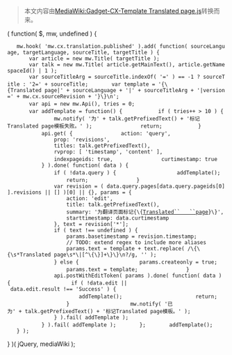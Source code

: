 > 本文内容由[MediaWiki:Gadget-CX-Template Translated page.js](https://zh.wikipedia.org/wiki/MediaWiki:Gadget-CX-Template_Translated_page.js)转换而来。


( function( $, mw, undefined ) {

`   mw.hook( 'mw.cx.translation.published' ).add( function( sourceLanguage, targetLanguage, sourceTitle, targetTitle ) {`
`       var article = new mw.Title( targetTitle );`
`       var talk = new mw.Title( article.getMainText(), article.getNamespaceId() | 1 );`
`       var sourceTitleArg = sourceTitle.indexOf( '=' ) == -1 ? sourceTitle : '2=' + sourceTitle;`
`       var template = '{\{Translated page|' + sourceLanguage + '|' + sourceTitleArg + '|version=' + mw.cx.sourceRevision + '}\}\n';`
`       var api = new mw.Api(), tries = 0;`
`       `
`       var addTemplate = function() {`
`           if ( tries++ > 10 ) {`
`               mw.notify( '为' + talk.getPrefixedText() + '标记Translated page模板失败。' );`
`               return;`
`           }`
`           api.get( {`
`               action: 'query',`
`               prop: 'revisions',`
`               titles: talk.getPrefixedText(),`
`               rvprop: [ 'timestamp', 'content' ],`
`               indexpageids: true,`
`               curtimestamp: true`
`           } ).done( function( data ) {`
`               if ( !data.query ) {`
`                   addTemplate();`
`                   return;`
`               }`
`               var revision = ( data.query.pages[data.query.pageids[0]].revisions || [] )[0] || {}, params = {`
`                   action: 'edit',`
`                   title: talk.getPrefixedText(),`
`                   summary: '为翻译页面标记{\{`[`Translated``   ``page`](https://zh.wikipedia.org/wiki/Template:Translated_page "wikilink")`}\}',`
`                   starttimestamp: data.curtimestamp`
`               }, text = revision['*'];`
`               if ( text !== undefined ) {`
`                   params.basetimestamp = revision.timestamp;`
`                   // TODO: extend regex to include more aliases`
`                   params.text = template + text.replace( /\{\{\s*Translated page\s*\|[^\{\}]+\}\}\n?/g, '' );`
`               } else {`
`                   params.createonly = true;`
`                   params.text = template;`
`               }`
`               api.postWithEditToken( params ).done( function( data ) {`
`                   if ( !data.edit || data.edit.result !== 'Success' ) {`
`                       addTemplate();`
`                       return;`
`                   }`
`                   mw.notify( '已为' + talk.getPrefixedText() + '标记Translated page模板。' );`
`               } ).fail( addTemplate );`
`           } ).fail( addTemplate );`
`       };`
`       addTemplate();`
`   } );`

} )( jQuery, mediaWiki );